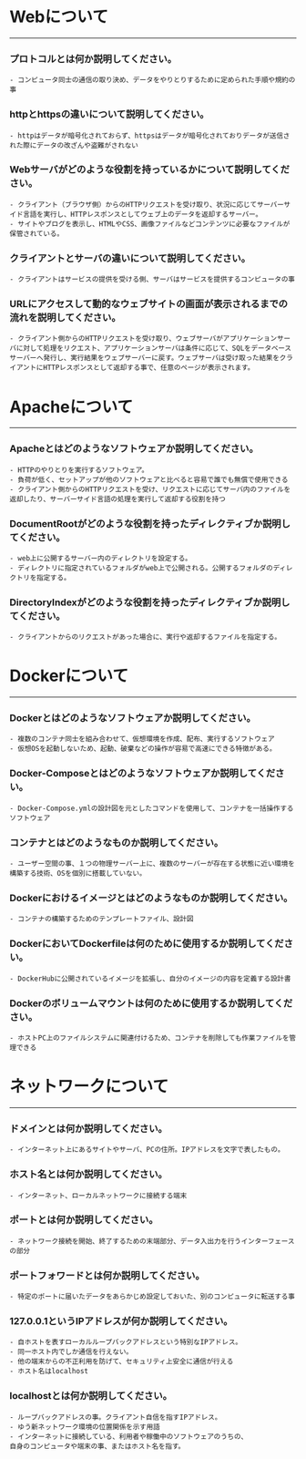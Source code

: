 # Webについて
---
### プロトコルとは何か説明してください。

    - コンピュータ同士の通信の取り決め、データをやりとりするために定められた手順や規約の事

### httpとhttpsの違いについて説明してください。

    - httpはデータが暗号化されておらず、httpsはデータが暗号化されておりデータが送信された際にデータの改ざんや盗難がされない

### Webサーバがどのような役割を持っているかについて説明してください。

    - クライアント（ブラウザ側）からのHTTPリクエストを受け取り、状況に応じてサーバーサイド言語を実行し、HTTPレスポンスとしてウェブ上のデータを返却するサーバー。
    - サイトやブログを表示し、HTMLやCSS、画像ファイルなどコンテンツに必要なファイルが保管されている。

### クライアントとサーバの違いについて説明してください。

    - クライアントはサービスの提供を受ける側、サーバはサービスを提供するコンピュータの事

### URLにアクセスして動的なウェブサイトの画面が表示されるまでの流れを説明してください。

    - クライアント側からのHTTPリクエストを受け取り、ウェブサーバがアプリケーションサーバに対して処理をリクエスト、アプリケーションサーバは条件に応じて、SQLをデータベースサーバーへ発行し、実行結果をウェブサーバーに戻す。ウェブサーバは受け取った結果をクライアントにHTTPレスポンスとして返却する事で、任意のページが表示されます。


# Apacheについて
---
### Apacheとはどのようなソフトウェアか説明してください。

    - HTTPのやりとりを実行するソフトウェア。
    - 負荷が低く、セットアップが他のソフトウェアと比べると容易で誰でも無償で使用できる
    - クライアント側からのHTTPリクエストを受け、リクエストに応じてサーバ内のファイルを返却したり、サーバーサイド言語の処理を実行して返却する役割を持つ
    
### DocumentRootがどのような役割を持ったディレクティブか説明してください。

    - web上に公開するサーバー内のディレクトリを設定する。
    - ディレクトリに指定されているフォルダがweb上で公開される。公開するフォルダのディレクトリを指定する。

### DirectoryIndexがどのような役割を持ったディレクティブか説明してください。

    - クライアントからのリクエストがあった場合に、実行や返却するファイルを指定する。



# Dockerについて
---
### Dockerとはどのようなソフトウェアか説明してください。

    - 複数のコンテナ同士を組み合わせて、仮想環境を作成、配布、実行するソフトウェア
    - 仮想OSを起動しないため、起動、破棄などの操作が容易で高速にできる特徴がある。

### Docker-Composeとはどのようなソフトウェアか説明してください。
    - Docker-Compose.ymlの設計図を元としたコマンドを使用して、コンテナを一括操作するソフトウェア 


### コンテナとはどのようなものか説明してください。

    - ユーザー空間の事、１つの物理サーバー上に、複数のサーバーが存在する状態に近い環境を構築する技術、OSを個別に搭載していない。

### Dockerにおけるイメージとはどのようなものか説明してください。

    - コンテナの構築するためのテンプレートファイル、設計図

### DockerにおいてDockerfileは何のために使用するか説明してください。

    - DockerHubに公開されているイメージを拡張し、自分のイメージの内容を定義する設計書

### Dockerのボリュームマウントは何のために使用するか説明してください。

    - ホストPC上のファイルシステムに関連付けるため、コンテナを削除しても作業ファイルを管理できる


# ネットワークについて
---
### ドメインとは何か説明してください。

    - インターネット上にあるサイトやサーバ、PCの住所。IPアドレスを文字で表したもの。

### ホスト名とは何か説明してください。

    - インターネット、ローカルネットワークに接続する端末

### ポートとは何か説明してください。

    - ネットワーク接続を開始、終了するための末端部分、データ入出力を行うインターフェースの部分

### ポートフォワードとは何か説明してください。

    - 特定のポートに届いたデータをあらかじめ設定しておいた、別のコンピュータに転送する事

### 127.0.0.1というIPアドレスが何か説明してください。

    - 自ホストを表すローカルループバックアドレスという特別なIPアドレス。
    - 同一ホスト内でしか通信を行えない。
    - 他の端末からの不正利用を防げて、セキュリティ上安全に通信が行える
    - ホスト名はlocalhost

### localhostとは何か説明してください。

    - ループバックアドレスの事。クライアント自信を指すIPアドレス。
    - ゆう新ネットワーク環境の位置関係を示す用語
    - インターネットに接続している、利用者や稼働中のソフトウェアのうちの、
    自身のコンピュータや端末の事、またはホスト名を指す。

